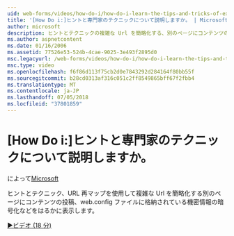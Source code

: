 ```yaml
---
uid: web-forms/videos/how-do-i/how-do-i-learn-the-tips-and-tricks-of-experts
title: '[How Do i:]ヒントと専門家のテクニックについて説明しますか。 | Microsoft Docs'
author: microsoft
description: ヒントとテクニックの複雑な Url を簡略化する、別のページにコンテンツの投稿、web.config ファイルに格納されている機密情報の暗号化などを表示してください.
ms.author: aspnetcontent
ms.date: 01/16/2006
ms.assetid: 77526e53-524b-4cae-9025-3e493f2895d0
msc.legacyurl: /web-forms/videos/how-do-i/how-do-i-learn-the-tips-and-tricks-of-experts
msc.type: video
ms.openlocfilehash: f6f86d113f75cb2d0e7843292d284164f80bb55f
ms.sourcegitcommit: b28cd0313af316c051c2ff8549865bff67f2fbb4
ms.translationtype: MT
ms.contentlocale: ja-JP
ms.lasthandoff: 07/05/2018
ms.locfileid: "37801859"
---
```

<a name="how-do-i-learn-the-tips-and-tricks-of-experts"></a>[How Do i:]ヒントと専門家のテクニックについて説明しますか。
====================
によって[Microsoft](https://github.com/microsoft)

ヒントとテクニック、URL 再マップを使用して複雑な Url を簡略化する別のページにコンテンツの投稿、web.config ファイルに格納されている機密情報の暗号化などをはるかに表示します。

[&#9654;ビデオ (18 分)](https://channel9.msdn.com/Blogs/ASP-NET-Site-Videos/how-do-i-learn-the-tips-and-tricks-of-experts)
